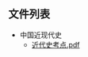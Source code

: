 

## 文件列表

- 中国近现代史
    - [近代史考点.pdf](https://github.com/NjustLib/NjustDocs/blob/main/%E4%B8%AD%E5%9B%BD%E8%BF%91%E7%8E%B0%E4%BB%A3%E5%8F%B2/%E8%BF%91%E4%BB%A3%E5%8F%B2%E8%80%83%E7%82%B9.pdf)
